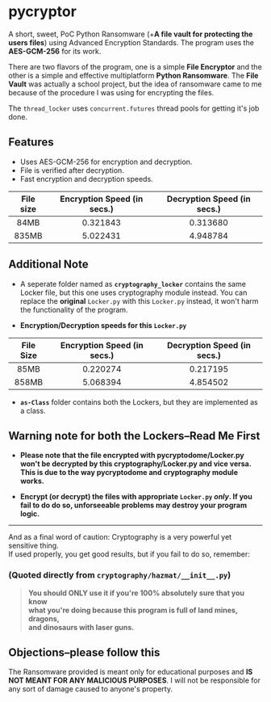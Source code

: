# pycryptor 
A short, sweet, PoC Python Ransomware (+**A file vault for protecting the users files**) using Advanced Encryption Standards. 
The program uses the __AES-GCM-256__ for its work.

There are two flavors of the program, one is a simple __File Encryptor__ and the other is a simple and 
effective multiplatform  __Python Ransomware__. The __File Vault__ was actually a school project, 
but the idea of ransomware came to me because of the procedure I was using for encrypting the files.

The `thread_locker` uses `concurrent.futures` thread pools for getting it's job done.


## Features

 - Uses AES-GCM-256 for encryption and decryption.
 - File is verified after decryption.
 - Fast encryption and decryption speeds.

|File size|Encryption Speed (in secs.)|Decryption Speed (in secs.)|
|:-------:|:-------------------------:|:-------------------------:|
|  84MB   |         0.321843          |         0.313680          |
|  835MB  |         5.022431          |         4.948784          |


## Additional Note

 - A seperate folder named as **`cryptography_locker`** contains the
   same Locker file, but this one uses cryptography module instead. You
   can replace the **original** `Locker.py` with this `Locker.py`
   instead, it won't harm the functionality of the program.
   
 - __Encryption/Decryption speeds for this `Locker.py`__

|File Size|Encryption Speed (in secs.)|Decryption Speed (in secs.)|
|:-------:|:-------------------------:|:-------------------------:|
|  85MB   |         0.220274          |         0.217195          |
|  858MB  |         5.068394          |         4.854502          |

 - __`as-Class`__ folder contains both the Lockers, but they are implemented as a class.


## Warning note for both the Lockers–Read Me First

 - __Please note that the file encrypted with pycryptodome/Locker.py won't
   be decrypted by this cryptography/Locker.py and vice versa. This is
   due to the way pycryptodome and cryptography module works.__

 - __Encrypt (or decrypt) the files with appropriate `Locker.py` *only*.
   If you fail to do do so, unforseeable problems may destroy your
   program logic.__

---

And as a final word of caution: 
Cryptography is a very powerful yet sensitive thing. <br />
If used properly, you get good results, but if you fail to do so, remember:

### (Quoted directly from `cryptography/hazmat/__init__.py`)

> __You should ONLY use it if you're 100% absolutely sure that you know  <br />
> what you're doing because this program is full of land mines, dragons, <br />
> and dinosaurs with laser guns.__

## Objections–please follow this
The Ransomware provided is meant only for educational purposes and __IS NOT MEANT FOR ANY MALICIOUS PURPOSES__. 
I will not be responsible for any sort of damage caused to anyone's property.
